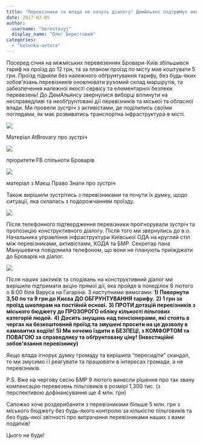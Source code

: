```yaml
---
title: "Перевізники та влада не хочуть діалогу! ДемАльянс підтримує акцію!"
date: 2017-02-05
author: 
  username: "berestovyj"
  display_name: "Олег Берестовий"
categories: 
  - "kolonka-avtora"
---
```


Посеред січня на міжміських перевезеннях Бровари-Київ збільшився тариф на проїзд до 12 грн, та за планом проїзд по місту мав коштувати 5 грн. Проїзд підняли без належного обґрунтування тарифу, без будь-яких зобов'язань перевізників оновлювати рухомий склад маршрутів, та забезпечення належної якості сервісу та елементарної безпеки перевезень! До ДемАльянсу звернулися виборці вплинути на несправедливі та необґрунтовані дії перевізників та міської та обласної влади. Ми провели зустріч з активістами, де поділились своїми поглядами, як має розвиватись транспортна інфраструктура в місті.

[![](https://mpz.brovary.org/wp-content/uploads/2017/02/2.jpg)](https://mpz.brovary.org/wp-content/uploads/2017/02/2.jpg)

Матеріал AtBrovary про зустріч

[![](https://mpz.brovary.org/wp-content/uploads/2017/02/3.jpg)](https://mpz.brovary.org/wp-content/uploads/2017/02/3.jpg)

пріоритети FB спільноти Броварів

[![](https://mpz.brovary.org/wp-content/uploads/2017/02/1.jpg)](https://mpz.brovary.org/wp-content/uploads/2017/02/1.jpg)

матеріал з Маєш Право Знати про зустріч

Також вирішили зустрітись з перевізниками та почути їх думку, щодо ситуації, яка склалась з подорожчанням проїзду.

[![](https://mpz.brovary.org/wp-content/uploads/2017/02/16558601_1788624988065100_195478397_n.jpg)](https://mpz.brovary.org/wp-content/uploads/2017/02/16558601_1788624988065100_195478397_n.jpg)

Після телефонного підтвердження перевізники проігнорували зустріч та пропозицію конструктивного діалогу. Після того ми звернулись до в.о. Начальника управління інфраструктури Київської ОДА на круглий стіл між перевізниками, активістами, КОДА та БМР. Секретар пана Манушевича повідомила телефоном, що вони не планують приїжджати до Броварів на діалог.

[![](https://mpz.brovary.org/wp-content/uploads/2017/02/16507670_1788627791398153_1690279342_n.jpg)](https://mpz.brovary.org/wp-content/uploads/2017/02/16507670_1788627791398153_1690279342_n.jpg)

Після наших закликів та сподівань на конструктивний діалог ми вирішили підтримати акцію прямої дії, яка пройде в понеділок 6 лютого о 8:00 біля Варуса на Гагаріна. З наступними вимогами: **1) Повернути 3,50 по та 9 грн до Києва ДО ОБГРУНТУВАННЯ тарифу.** **2) 1 грн за проїзд школярам на постійній основі.** **3) ПРОТИ дотацій перевізників з міського бюджету до ПРОЗОРОГО обліку кількості пільгових категорій людей.** **4) Досить знущань над пенсіонерами, які стоять в чергах на безкоштовний проїзд та змушені просити на це дозволу в хамовитих водіїв!** **5) Ми хочемо їздити в БЕЗПЕЦІ, з КОМФОРТОМ та ПОВАГОЮ за справедливу та обґрунтовану ціну! (Інвестиційні зобов'язання перевізнику)**

Якщо влада ігнорує думку громаду та вирішила “пересидіти” скандал, то ми змусимо її реагувати та працювати в інтересах громади, а не перевізників.

P.S. Вже на чергову сесію БМР 9 лютого винесли рішення про так звану компенсацію перевезень пільговиків в розмірі 1,300 тис. (з перспективою дофінансування ще 4 млн. грн)

Сапожко хоче роздерибанити з перевізниками більше 5 млн. грн з міського бюджету без будь-якого контролю за кількістю пільговиків та без будь-якої звітності про витрачання перевізниками наших з вами податків!

Цього не буде!
